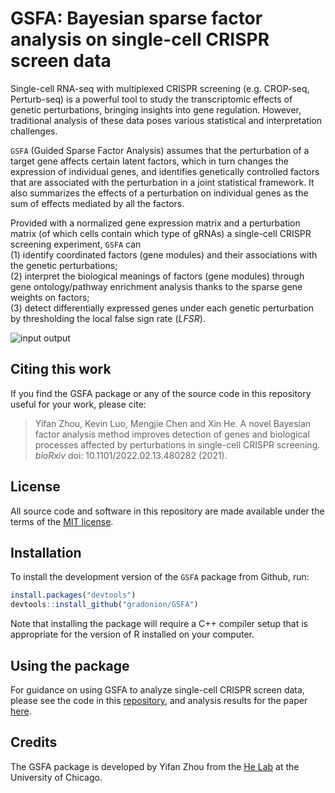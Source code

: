 # GSFA: Bayesian sparse factor analysis on single-cell CRISPR screen data

Single-cell RNA-seq with multiplexed CRISPR screening (e.g. CROP-seq, Perturb-seq) 
is a powerful tool to study the transcriptomic effects of genetic perturbations, 
bringing insights into gene regulation. However, traditional analysis of these data 
poses various statistical and interpretation challenges.

`GSFA` (Guided Sparse Factor Analysis) assumes that the perturbation of a target gene 
affects certain latent factors, which in turn changes the expression of individual genes, 
and identifies genetically controlled factors that are associated with the perturbation 
in a joint statistical framework. It also summarizes the effects of a perturbation 
on individual genes as the sum of effects mediated by all the factors.

Provided with a normalized gene expression matrix and a perturbation matrix 
(of which cells contain which type of gRNAs) a single-cell CRISPR screening experiment, 
`GSFA` can   
(1) identify coordinated factors (gene modules) and their associations with the 
genetic perturbations;    
(2) interpret the biological meanings of factors (gene modules) through gene 
ontology/pathway enrichment analysis thanks to the sparse gene weights on factors;    
(3) detect differentially expressed genes under each genetic perturbation by 
thresholding the local false sign rate (_LFSR_).

![input output](man/figures/schematic.png)

## Citing this work

If you find the GSFA package or any of the source code in this
repository useful for your work, please cite:

> Yifan Zhou, Kevin Luo, Mengjie Chen and Xin He. 
> A novel Bayesian factor analysis method improves detection of genes and 
> biological processes affected by perturbations in single-cell CRISPR screening. 
> *bioRxiv* doi: 10.1101/2022.02.13.480282 (2021).

## License

All source code and software in this repository are made available
under the terms of the [MIT license][mit-license].

## Installation

To install the development version of the `GSFA` package from Github, run:

```R
install.packages("devtools")
devtools::install_github("gradonion/GSFA")
```

Note that installing the package will require a C++ compiler setup that is appropriate for the version of R installed on your computer.

## Using the package

For guidance on using GSFA to analyze single-cell CRISPR screen data, please see the code in this 
[repository][paper_github], and analysis results for the paper [here][result_website].

## Credits

The GSFA package is developed by Yifan Zhou from the
[He Lab](http://xinhelab.org) at the University of Chicago.

[mit-license]: https://opensource.org/licenses/mit-license.html
[paper_github]: https://github.com/gradonion/GSFA_paper/
[result_website]: https://gradonion.github.io/GSFA_paper/

